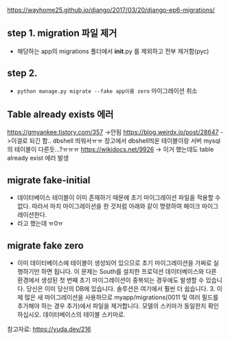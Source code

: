 

https://wayhome25.github.io/django/2017/03/20/django-ep6-migrations/


## step 1. migration 파일 제거 
- 해당하는 app의 migrations 폴더에서 __init__.py 를 제외하고 전부 제거함(pyc) 
 
## step 2. 
- ```python manage.py migrate --fake app이름 zero```
마이그레이션 취소 

## Table already exists 에러 

https://gmyankee.tistory.com/357 ->안됨
https://blog.weirdx.io/post/28647  ->이걸로 되긴 함.. dbshell 띄워서ㅠㅠ 장고에서 dbshell띄운 테이블이랑 서버 mysql의 테이블이 다른듯...?ㅠㅠㅠ
https://wikidocs.net/9926 
-> 이거 했는데도 table already exist 에러 발생 


## migrate fake-initial
- 데이터베이스 테이블이 이미 존재하기 때문에 초기 마이그레이션 파일을 적용할 수 없다. 따라서 마치 마이그레이션을 한 것처럼 아래와 같이 명령하여 페이크 마이그레이션한다.
- 라고 했는데 ㅠ0ㅠ


## migrate fake zero

- 이미 데이터베이스에 테이블이 생성되어 있으므로 초기 마이그레이션을 가짜로 실행하기만 하면 됩니다. 이 문제는 South를 설치한 프로덕션 데이터베이스와 다른 환경에서 생성된 첫 번째 초기 마이그레이션이 중복되는 경우에도 발생할 수 있습니다. 당신은 이미 당신의 DB에 있습니다. 솔루션은 여기에서 훨씬 더 쉽습니다. 3. 이제 많은 새 마이그레이션을 사용하므로 myapp/migrations(0011 및 여러 필드를 추가해야 하는 경우 추가)에서 파일을 제거합니다. 모델의 스키마가 동일한지 확인하십시오. 데이터베이스의 테이블 스키마로.



참고자료:
https://yuda.dev/216
